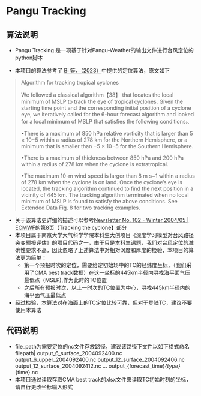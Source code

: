 # Pangu Tracking

## 算法说明

* Pangu Tracking 是一项基于针对Pangu-Weather的输出文件进行台风定位的python脚本

* 本项目的算法参考了 [Bi 等，（2023）](https://doi.org/10.1038/s41586-023-06185-3)中提供的定位算法，原文如下

> Algorithm for tracking tropical cyclones
>
> We followed a classical algorithm【38】 that locates the local minimum of MSLP to track the eye of tropical cyclones. Given the starting time point and the corresponding initial position of a cyclone eye, we iteratively called for the 6-hour forecast algorithm and looked for a local minimum of MSLP that satisfies the following conditions:、
>
> •There is a maximum of 850 hPa relative vorticity that is larger than 5 × 10−5 within a radius of 278 km for the Northern Hemisphere, or a minimum that is smaller than −5 × 10−5 for the Southern Hemisphere. 
>
> •There is a maximum of thickness between 850 hPa and 200 hPa within a radius of 278 km when the cyclone is extratropical. 
>
> •The maximum 10-m wind speed is larger than 8 m s−1 within a radius of 278 km when the cyclone is on land. Once the cyclone’s eye is located, the tracking algorithm continued to find the next position in a vicinity of 445 km. The tracking algorithm terminated when no local minimum of MSLP is found to satisfy the above conditions. See Extended Data Fig. 8 for two tracking examples.

* 关于该算法更详细的描述可以参考[Newsletter No. 102 - Winter 2004/05 | ECMWF](https://www.ecmwf.int/en/elibrary/78231-newsletter-no-102-winter-200405)的第8页【Tracking the cyclone】部分
* 本项目属于南京大学大气科学学院本科生大创项目《深度学习模型对台风路径突变预报评估》的项目代码之一，由于只是本科生课题，我们对台风定位的准确性要求不高，因此忽略了上述算法中对相对涡度和厚度的检验，本项目的算法更为简单：
  * 第一个预报时次的定位，需要给定初始场中的TC的经纬度坐标，（我们采用了CMA best track数据）在这一坐标的445km半径内寻找海平面气压最低点（MSLP),作为此时的TC位置
  * 之后所有预报时次，以上一时次的TC位置为中心，寻找445km半径内的海平面气压最低点
* 经过检验，本算法对在海面上的TC定位比较可靠，但对于登陆TC，建议不要使用本算法

## 代码说明

* file_path为需要定位的nc文件存放路径，建议该路径下文件以如下格式命名
filepath|
  output_6_surface_2004092400.nc
  output_6_upper_2004092400.nc
  output_12_surface_2004092406.nc   
  output_12_surface_2004092412.nc
  ...
  output_{forecast_time}_{type}_{time}.nc  
* 本项目通过读取存取CMA best track的xlsx文件来读取TC初始时刻的坐标，请自行更改坐标输入形式
